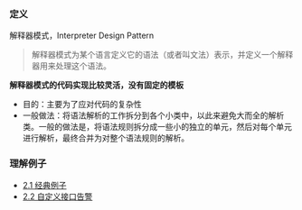 ### 定义
解释器模式，Interpreter Design Pattern
>解释器模式为某个语言定义它的语法（或者叫文法）表示，并定义一个解释器用来处理这个语法。

**解释器模式的代码实现比较灵活，没有固定的模板**
- 目的：主要为了应对代码的复杂性
- 一般做法：将语法解析的工作拆分到各个小类中，以此来避免大而全的解析类。一般的做法是，将语法规则拆分成一些小的独立的单元，然后对每个单元进行解析，最终合并为对整个语法规则的解析。

### 理解例子
- [2.1 经典例子](Projects/设计模式/23经典设计模式/行为型/解释器模式/2.1%20经典例子.md)
- [2.2 自定义接口告警](Projects/设计模式/23经典设计模式/行为型/解释器模式/2.2%20自定义接口告警.md)
